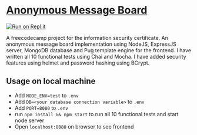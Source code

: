 # [Anonymous Message Board](https://www.freecodecamp.org/learn/information-security/information-security-projects/anonymous-message-board)

[![Run on Repl.it](https://repl.it/badge/github/ThomasErhel/anonymous-message-board)](https://repl.it/@ThomasErhel/anonymous-message-board)

A freecodecamp project for the information security certificate. An anonymous message board implementation using NodeJS, ExpressJS server, MongoDB database and Pug template engine for the frontend. I have written all 10 functional tests using Chai and Mocha. I have added security features using helmet and password hashing using BCrypt.

## Usage on local machine

- Add `NODE_ENV=test` to `.env`
- Add `DB=<your database connection variable>` to `.env`
- Add `PORT=8080` to `.env`
- run `npm install && npm start` to run all 10 functional tests and start node server
- Open `localhost:8080` on browser to see frontend
